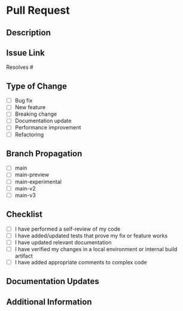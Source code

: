 # Pull Request

## Description

<!-- Please provide a clear and concise description of your changes -->

## Issue Link

<!-- Link to the issue this PR addresses -->
Resolves #

## Type of Change

- [ ] Bug fix
- [ ] New feature
- [ ] Breaking change
- [ ] Documentation update
- [ ] Performance improvement
- [ ] Refactoring

## Branch Propagation

<!-- For each branch, check if the change should be ported and link PRs, or explain why not -->
- [ ] main
- [ ] main-preview
- [ ] main-experimental
- [ ] main-v2
- [ ] main-v3

## Checklist

- [ ] I have performed a self-review of my code
- [ ] I have added/updated tests that prove my fix or feature works
- [ ] I have updated relevant documentation
- [ ] I have verified my changes in a local environment or internal build artifact
- [ ] I have added appropriate comments to complex code

## Documentation Updates

<!-- If applicable, provide links to updated documentation -->

## Additional Information

<!-- Any other information that would be helpful for reviewers -->